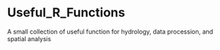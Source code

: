 # Useful_R_Functions
A small collection of useful function for hydrology, data procession, and spatial analysis
